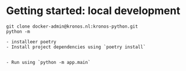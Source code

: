 

# Getting started: local development


```
git clone docker-admin@kronos.nl:kronos-python.git
python -m

- installeer poetry
- Install project dependencies using `poetry install`


- Run using `python -m app.main`